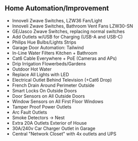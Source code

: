## Home Automation/Improvement
* Innoveli Zwave Switches, LZW36 Fan/Light
* Innoveli Zwave Switches, Bathroom Vent Fans LZW30-SN
* GE/Jasco Zwave Switches, replacing normal switches
* Add Outlets w/USB for Charging (USB-A and USB-C)
* Philips Hue Bulbs/Lights Strips
* Garage Door Automation: Tailwind
* In-Line Water Filters Kitchen + Bathroom
* Cat6 Cable Everywhere + PoE (Cameras and APs)
* Drip Irrigation Flowerbeds/Gardens
* Outdoor Hot Water
* Replace All Lights with LED
* Electrical Outlet Behind Television (+Cat6 Drop)
* French Drain Around Perimeter Outside
* Smart Locks On Outside Doors
* Door Sensors on All Outside Doors
* Window Sensors on All First Floor Windows
* Tamper Proof Power Outlets
* Arc Fault Outlets
* Smoke Detectors -> Nest
* Extra 20A Outlets Exterior of House
* 30A/240v Car Charger Outlet in Garage
* Central "Network Closet" with 4x outlets and UPS
